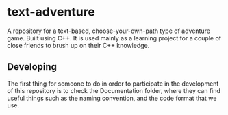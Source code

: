# text-adventure

A repository for a text-based, choose-your-own-path type of adventure game. Built using C++.
It is used mainly as a learning project for a couple of close friends to brush up on their C++ knowledge.

## Developing

The first thing for someone to do in order to participate in the development of this repository is to check the Documentation folder, where they can find useful things such as the naming convention, and the code format that we use.
